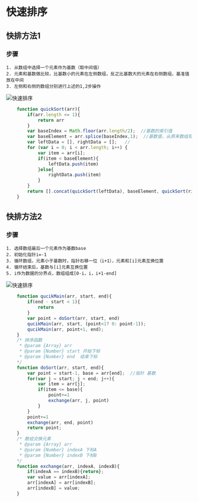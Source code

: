 # 快速排序
## 快排方法1
### 步骤
	1. 从数组中选择一个元素作为基数（取中间值）
	2. 元素和基数做比较，比基数小的元素在左侧数组，反之比基数大的元素在右侧数组，基准值放在中间
	3. 左侧和右侧的数组分别进行上述的1,2步操作
	
![快速排序](https://mysucceed.github.io/images/快排1.png)

``` javascript
	function quickSort(arr){
		if(arr.length <= 1){
			return arr
		}
		var baseIndex = Math.floor(arr.length/2);  //基数的索引值 
		var baseElement = arr.splice(baseIndex,1);  //基数值，从原来数组剪切出来 
		var leftData = [], rightData = [];   //
		for (var i = 0; i < arr.length; i++) {
			var item = arr[i];
			if(item < baseElement){
				leftData.push(item)
			}else{
				rightData.push(item)
			}
		}
		return [].concat(quickSort(leftData), baseElement, quickSort(rightData))
	}
```

## 快排方法2
### 步骤
	1. 选择数组最后一个元素作为基数base
	2. 初始化指针i=-1
	3. 循环数组，元素小于基数时，指针右移一位（i+1），元素和[i]元素互换位置
	4. 循环结束后，基数与[i]元素互换位置
	5. i作为数据的分界点，数组组成[0-i，i，i+1-end]
	
![快速排序](https://mysucceed.github.io/images/快排2.png)

``` javascript
	function qucikMain(arr, start, end){
		if(end - start < 1){
			return
		}
		var point = doSort(arr, start, end)
		qucikMain(arr, start, (point<1? 0: point-1));
		qucikMain(arr, point+1, end);
	}
	/* 排序函数
	 * @param {Array} arr
	 * @param {Number} start 开始下标
	 * @param {Number} end  结束下标
	*/
	function doSort(arr, start, end){
		var point = start-1, base = arr[end];  //指针 基数
		for(var j = start; j < end; j++){
			var item = arr[j];
			if(item <= base){
				point+=1
				exchange(arr, j, point)
			}
		}
		point+=1
		exchange(arr, end, point)
		return point;
	}
	/* 数组交换元素
	 * @param {Array} arr  
	 * @param {Number} indexA 下标A
	 * @param {Number} indexB 下标B
	*/
	function exchange(arr, indexA, indexB){
		if(indexA == indexB){return};
		var value = arr[indexA];
		arr[indexA] = arr[indexB];
		arr[indexB] = value;
	}
```

